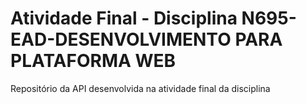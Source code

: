 # Atividade Final - Disciplina N695-EAD-DESENVOLVIMENTO PARA PLATAFORMA WEB
Repositório da API desenvolvida na atividade final da disciplina
